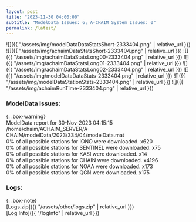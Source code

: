 ```yaml
---
layout: post
title: "2023-11-30 04:00:00"
subtitle: "ModelData Issues: 6; A-CHAIM System Issues: 0"
permalink: /latest/
---
```


![]({{ "/assets/img/modelDataDataStatsShort-2333404.png" | relative_url }})
![]({{ "/assets/img/achaimDataStatsShort-2333404.png" | relative_url }})
![]({{ "/assets/img/achaimDataStatsLong00-2333404.png" | relative_url }})
![]({{ "/assets/img/achaimDataStatsLong01-2333404.png" | relative_url }})
![]({{ "/assets/img/achaimDataStatsLong02-2333404.png" | relative_url }})
![]({{ "/assets/img/modelDataDataStats-2333404.png" | relative_url }})
![]({{ "/assets/img/modelDataStationStats-2333404.png" | relative_url }})
![]({{ "/assets/img/achaimRunTime-2333404.png" | relative_url }})


### ModelData Issues:  
  
{: .box-warning}  
 ModelData report for 30-Nov-2023 04:15:15   
 /home/chaim/ACHAIM_SERVER/A-CHAIM/modelData/2023/334/04/modelData.mat   
 0% of all possible stations for IONO were downloaded. x620   
 0% of all possible stations for SENTINEL were downloaded. x75   
 0% of all possible stations for KASI were downloaded. x14   
 0% of all possible stations for CHAIN were downloaded. x4196   
 0% of all possible stations for NOAA were downloaded. x173   
 0% of all possible stations for QGN were downloaded. x175   
  


### Logs:  
  
{: .box-note}  
[Logs.zip]({{ "/assets/other/logs.zip" | relative_url }})  
[Log Info]({{ "/logInfo" | relative_url }})  
